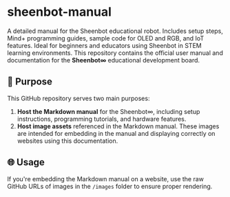 # sheenbot-manual
A detailed manual for the Sheenbot educational robot. Includes setup steps, Mind+ programming guides, sample code for OLED and RGB, and IoT features. Ideal for beginners and educators using Sheenbot in STEM learning environments. This repository contains the official user manual and documentation for the **Sheenbot∞** educational development board.

## 📄 Purpose

This GitHub repository serves two main purposes:

1. **Host the Markdown manual** for the Sheenbot∞, including setup instructions, programming tutorials, and hardware features.
2. **Host image assets** referenced in the Markdown manual. These images are intended for embedding in the manual and displaying correctly on websites using this documentation.

## 🌐 Usage

If you're embedding the Markdown manual on a website, use the raw GitHub URLs of images in the `/images` folder to ensure proper rendering.
